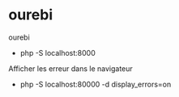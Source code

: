 # ourebi
ourebi

- php -S localhost:8000

Afficher les erreur dans le navigateur 
- php -S localhost:80000 -d display_errors=on
